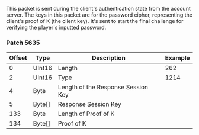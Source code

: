 This packet is sent during the client's authentication state from the account server. The keys in this packet are for the password cipher, representing the client's proof of K (the client key). It's sent to start the final challenge for verifying the player's inputted password.

### Patch 5635

| Offset | Type | Description | Example |
| -------- | -------- | -------- | -------- |
| 0 | UInt16 | Length | 262 |
| 2 | UInt16 | Type | 1214 |
| 4 | Byte | Length of the Response Session Key |  |
| 5 | Byte[] | Response Session Key | |
| 133 | Byte | Length of Proof of K |  |
| 134 | Byte[] | Proof of K | |
